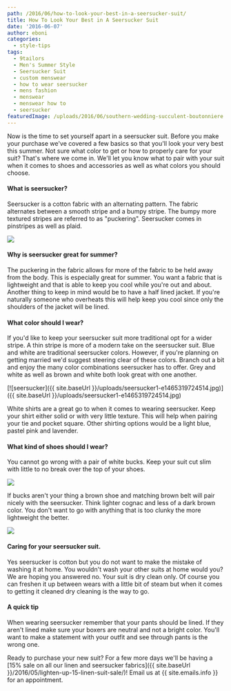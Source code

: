 ```yaml
---
path: /2016/06/how-to-look-your-best-in-a-seersucker-suit/
title: How To Look Your Best in A Seersucker Suit
date: '2016-06-07'
author: eboni
categories:
  - style-tips
tags:
  - 9tailors
  - Men's Summer Style
  - Seersucker Suit
  - custom menswear
  - how to wear seersucker
  - mens fashion
  - menswear
  - menswear how to
  - seersucker
featuredImage: /uploads/2016/06/southern-wedding-succulent-boutonniere.jpg
---
```

Now is the time to set yourself apart in a seersucker suit. Before you make your purchase we've covered a few basics so that you'll look your very best this summer. Not sure what color to get or how to properly care for your suit? That's where we come in. We'll let you know what to pair with your suit when it comes to shoes and accessories as well as what colors you should choose.

#### **What is seersucker?**

Seersucker is a cotton fabric with an alternating pattern. The fabric alternates between a smooth stripe and a bumpy stripe. The bumpy more textured stripes are referred to as "puckering". Seersucker comes in pinstripes as well as plaid.

![](https://img0.etsystatic.com/000/0/5829324/il_fullxfull.207495426.jpg)

#### **Why is seersucker great for summer?**

The puckering in the fabric allows for more of the fabric to be held away from the body. This is especially great for summer. You want a fabric that is lightweight and that is able to keep you cool while you're out and about. Another thing to keep in mind would be to have a half lined jacket. If you're naturally someone who overheats this will help keep you cool since only the shoulders of the jacket will be lined.

#### **What color should I wear?**

If you'd like to keep your seersucker suit more traditional opt for a wider stripe. A thin stripe is more of a modern take on the seersucker suit. Blue and white are traditional seersucker colors. However, if you're planning on getting married we'd suggest steering clear of these colors. Branch out a bit and enjoy the many color combinations seersucker has to offer. Grey and white as well as brown and white both look great with one another.

[![seersucker]({{ site.baseUrl }}/uploads/seersucker1-e1465319724514.jpg)]({{ site.baseUrl }}/uploads/seersucker1-e1465319724514.jpg)

White shirts are a great go to when it comes to wearing seersucker. Keep your shirt either solid or with very little texture. This will help when pairing your tie and pocket square. Other shirting options would be a light blue, pastel pink and lavender.

#### **What kind of shoes should I wear?**

You cannot go wrong with a pair of white bucks. Keep your suit cut slim with little to no break over the top of your shoes.

![](https://s-media-cache-ak0.pinimg.com/736x/f4/e6/78/f4e67813ab3d1362153d806f932ee2a5.jpg)

If bucks aren't your thing a brown shoe and matching brown belt will pair nicely with the seersucker. Think lighter cognac and less of a dark brown color. You don't want to go with anything that is too clunky the more lightweight the better.

![](https://s-media-cache-ak0.pinimg.com/736x/86/72/1a/86721ad5d4de5764b7fc03878aa7e3a5.jpg)

#### **Caring for your seersucker suit.**

Yes seersucker is cotton but you do not want to make the mistake of washing it at home. You wouldn't wash your other suits at home would you? We are hoping you answered no. Your suit is dry clean only. Of course you can freshen it up between wears with a little bit of steam but when it comes to getting it cleaned dry cleaning is the way to go.

#### **A quick tip**

When wearing seersucker remember that your pants should be lined. If they aren't lined make sure your boxers are neutral and not a bright color. You'll want to make a statement with your outfit and see through pants is the wrong one.

Ready to purchase your new suit? For a few more days we'll be having a [15% sale on all our linen and seersucker fabrics]({{ site.baseUrl }}/2016/05/lighten-up-15-linen-suit-sale/)! Email us at {{ site.emails.info }} for an appointment.